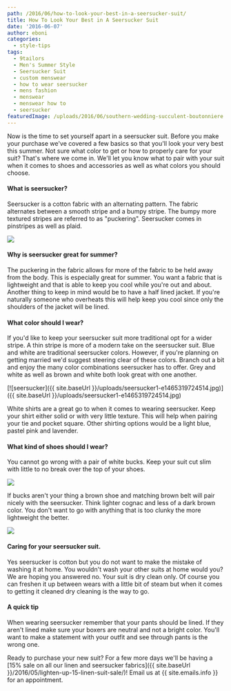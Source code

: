 ```yaml
---
path: /2016/06/how-to-look-your-best-in-a-seersucker-suit/
title: How To Look Your Best in A Seersucker Suit
date: '2016-06-07'
author: eboni
categories:
  - style-tips
tags:
  - 9tailors
  - Men's Summer Style
  - Seersucker Suit
  - custom menswear
  - how to wear seersucker
  - mens fashion
  - menswear
  - menswear how to
  - seersucker
featuredImage: /uploads/2016/06/southern-wedding-succulent-boutonniere.jpg
---
```

Now is the time to set yourself apart in a seersucker suit. Before you make your purchase we've covered a few basics so that you'll look your very best this summer. Not sure what color to get or how to properly care for your suit? That's where we come in. We'll let you know what to pair with your suit when it comes to shoes and accessories as well as what colors you should choose.

#### **What is seersucker?**

Seersucker is a cotton fabric with an alternating pattern. The fabric alternates between a smooth stripe and a bumpy stripe. The bumpy more textured stripes are referred to as "puckering". Seersucker comes in pinstripes as well as plaid.

![](https://img0.etsystatic.com/000/0/5829324/il_fullxfull.207495426.jpg)

#### **Why is seersucker great for summer?**

The puckering in the fabric allows for more of the fabric to be held away from the body. This is especially great for summer. You want a fabric that is lightweight and that is able to keep you cool while you're out and about. Another thing to keep in mind would be to have a half lined jacket. If you're naturally someone who overheats this will help keep you cool since only the shoulders of the jacket will be lined.

#### **What color should I wear?**

If you'd like to keep your seersucker suit more traditional opt for a wider stripe. A thin stripe is more of a modern take on the seersucker suit. Blue and white are traditional seersucker colors. However, if you're planning on getting married we'd suggest steering clear of these colors. Branch out a bit and enjoy the many color combinations seersucker has to offer. Grey and white as well as brown and white both look great with one another.

[![seersucker]({{ site.baseUrl }}/uploads/seersucker1-e1465319724514.jpg)]({{ site.baseUrl }}/uploads/seersucker1-e1465319724514.jpg)

White shirts are a great go to when it comes to wearing seersucker. Keep your shirt either solid or with very little texture. This will help when pairing your tie and pocket square. Other shirting options would be a light blue, pastel pink and lavender.

#### **What kind of shoes should I wear?**

You cannot go wrong with a pair of white bucks. Keep your suit cut slim with little to no break over the top of your shoes.

![](https://s-media-cache-ak0.pinimg.com/736x/f4/e6/78/f4e67813ab3d1362153d806f932ee2a5.jpg)

If bucks aren't your thing a brown shoe and matching brown belt will pair nicely with the seersucker. Think lighter cognac and less of a dark brown color. You don't want to go with anything that is too clunky the more lightweight the better.

![](https://s-media-cache-ak0.pinimg.com/736x/86/72/1a/86721ad5d4de5764b7fc03878aa7e3a5.jpg)

#### **Caring for your seersucker suit.**

Yes seersucker is cotton but you do not want to make the mistake of washing it at home. You wouldn't wash your other suits at home would you? We are hoping you answered no. Your suit is dry clean only. Of course you can freshen it up between wears with a little bit of steam but when it comes to getting it cleaned dry cleaning is the way to go.

#### **A quick tip**

When wearing seersucker remember that your pants should be lined. If they aren't lined make sure your boxers are neutral and not a bright color. You'll want to make a statement with your outfit and see through pants is the wrong one.

Ready to purchase your new suit? For a few more days we'll be having a [15% sale on all our linen and seersucker fabrics]({{ site.baseUrl }}/2016/05/lighten-up-15-linen-suit-sale/)! Email us at {{ site.emails.info }} for an appointment.